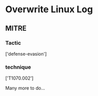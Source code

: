 # Overwrite Linux Log

## MITRE

### Tactic
['defense-evasion']

### technique
['T1070.002']

Many more to do...
